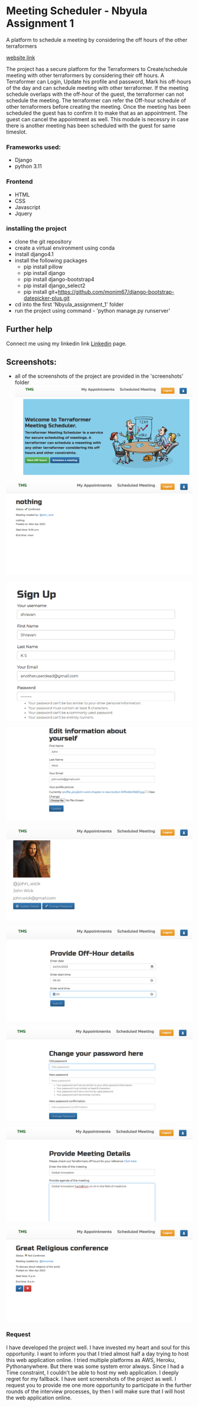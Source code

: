 # Meeting Scheduler - Nbyula Assignment 1
A platform to schedule a meeting by considering the off hours of the other terraformers

[website link](http://shravanksubrahmanya.pythonanywhere.com/)

The project has a secure platform for the Terraformers to Create/schedule meeting with other terraformers by considering their off hours. A Terraformer can Login, Update his profile and password, Mark his off-hours of the day and can schedule meeting with other terraformer. If the meeting schedule overlaps with the off-hour of the guest, the terraformer can not schedule the meeting. The terraformer can refer the Off-hour schedule of other terraformers before creating the meeting.
Once the meeting has been scheduled the guest has to confirm it to make that as an appointment. The guest can cancel the appointment as well. This module is necessry in case there is another meeting has been scheduled with the guest for same timeslot.

### Frameworks used:
* Django
* python 3.11

### Frontend
* HTML
* CSS
* Javascript
* Jquery

### installing the project
* clone the git repository
* create a virtual environment using conda
* install django4.1
* install the following packages
  * pip install pillow
  * pip install django
  * pip install django-bootstrap4
  * pip install django_select2
  * pip install git+https://github.com/monim67/django-bootstrap-datepicker-plus.git
* cd into the first 'Nbyula_assignment_1' folder
* run the project using command - 'python manage.py runserver'


## Further help

Connect me using my linkedin link [Linkedin](https://www.linkedin.com/in/shravan-k-s-4a04ba155/) page.


## Screenshots:
* all of the screenshots of the project are provided in the 'screenshots' folder
![image](screenshots/home_page.png)

![image](screenshots/Confirmed_appointments.png)

![image](screenshots/Signup_form.png)

![image](screenshots/account_updation_form.png)

![image](screenshots/user_account_form.png)

![image](screenshots/Off_hour_details_form.png)

![image](screenshots/password_change_form.png)

![image](screenshots/meeting_creation_form.png)

![image](screenshots/not_confirmed_meetings.png)

### Request
I have developed the project well. I have invested my heart and soul for this opportunity. I want to inform you that I tried almost half a day trying to host this web application online. I tried multiple platforms as AWS, Heroku, Pythonanywhere. But there was some system error always. Since I had a Time constraint, I couldn't be able to host my web application. I deeply regret for my fallback. I have sent screenshots of the project as well. I request you to provide me one more opportunity to participate in the further rounds of the interview processes, by then I will make sure that I will host the web application online.  
